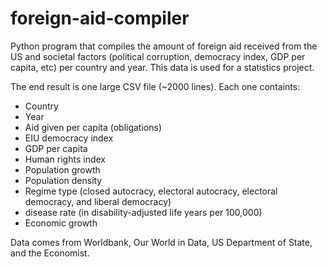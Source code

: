 # foreign-aid-compiler
Python program that compiles the amount of foreign aid received from the US and societal factors (political corruption, democracy index, GDP per capita, etc) per country and year.  This data is used for a statistics project.

The end result is one large CSV file (~2000 lines). Each one containts:
- Country
- Year
- Aid given per capita (obligations)
- EIU democracy index
- GDP per capita
- Human rights index
- Population growth
- Population density
- Regime type (closed autocracy, electoral autocracy, electoral democracy, and liberal democracy)
- disease rate (in disability-adjusted life years per 100,000)
- Economic growth

Data comes from Worldbank, Our World in Data, US Department of State, and the Economist.
